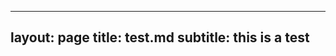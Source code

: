-----------------------------
layout: page
title: test.md
subtitle: this is a test
-----------------------------
